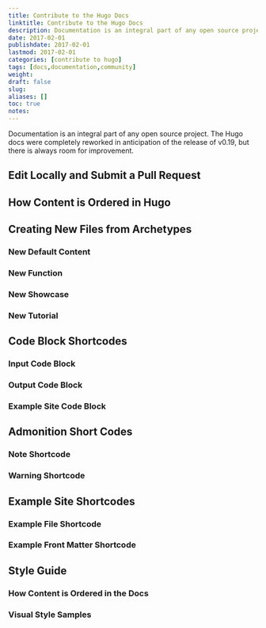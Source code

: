 ```yaml
---
title: Contribute to the Hugo Docs
linktitle: Contribute to the Hugo Docs
description: Documentation is an integral part of any open source project. The Hugo docs are as much a work in progress as the source it attempts to teach its users.
date: 2017-02-01
publishdate: 2017-02-01
lastmod: 2017-02-01
categories: [contribute to hugo]
tags: [docs,documentation,community]
weight:
draft: false
slug:
aliases: []
toc: true
notes:
---
```


Documentation is an integral part of any open source project. The Hugo docs were completely reworked in anticipation of the release of v0.19, but there is always room for improvement.

## Edit Locally and Submit a Pull Request

## How Content is Ordered in Hugo

## Creating New Files from Archetypes

### New Default Content

### New Function

### New Showcase

### New Tutorial

## Code Block Shortcodes

### Input Code Block

### Output Code Block

### Example Site Code Block

## Admonition Short Codes

### Note Shortcode

### Warning Shortcode

## Example Site Shortcodes

### Example File Shortcode

### Example Front Matter Shortcode

## Style Guide

### How Content is Ordered in the Docs

### Visual Style Samples



